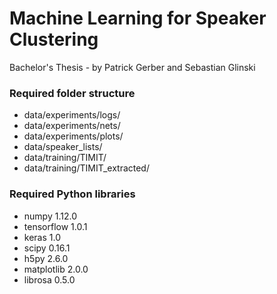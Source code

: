 # Machine Learning for Speaker Clustering
Bachelor's Thesis - by Patrick Gerber and Sebastian Glinski

### Required folder structure
* data/experiments/logs/
* data/experiments/nets/
* data/experiments/plots/
* data/speaker_lists/
* data/training/TIMIT/
* data/training/TIMIT_extracted/

### Required Python libraries
* numpy 1.12.0
* tensorflow 1.0.1
* keras 1.0
* scipy 0.16.1
* h5py 2.6.0
* matplotlib 2.0.0
* librosa 0.5.0

